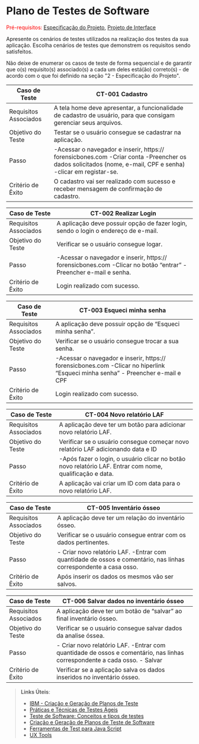 # Plano de Testes de Software

<span style="color:red">Pré-requisitos: <a href="2-Especificação do Projeto.md"> Especificação do Projeto</a></span>, <a href="3-Projeto de Interface.md"> Projeto de Interface</a>

Apresente os cenários de testes utilizados na realização dos testes da sua aplicação. Escolha cenários de testes que demonstrem os requisitos sendo satisfeitos.

Não deixe de enumerar os casos de teste de forma sequencial e de garantir que o(s) requisito(s) associado(s) a cada um deles está(ão) correto(s) - de acordo com o que foi definido na seção "2 - Especificação do Projeto". 

| Caso de Teste | CT-001 Cadastro |
| --- | --- |
| Requisitos Associados | A tela home deve apresentar, a funcionalidade de cadastro de usuário, para que consigam gerenciar seus arquivos. |
| Objetivo do Teste | Testar se o usuário consegue se cadastrar na aplicação. |
| Passo | -Acessar o navegador e inserir, https:// forensicbones.com -Criar conta -Preencher os dados solicitados (nome, e-mail, CPF e senha) -clicar em registar-se. |
| Critério de Êxito | O cadastro vai ser realizado com sucesso e receber mensagem de confirmação de cadastro. |

| Caso de Teste | CT-002 Realizar Login |
| --- | --- |
| Requisitos Associados | A aplicação deve possuir opção de fazer login, sendo o login o endereço de e-mail. |
| Objetivo do Teste | Verificar se o usuário consegue logar. |
| Passo | -Acessar o navegador e inserir, https:// forensicbones.com -Clicar no botão “entrar” - Preencher e-mail e senha. |
| Critério de Êxito | Login realizado com sucesso. |

| Caso de Teste | CT-003 Esqueci minha senha |
| --- | --- |
| Requisitos Associados | A aplicação deve possuir opção de “Esqueci minha senha”. |
| Objetivo do Teste | Verificar se o usuário consegue trocar a sua senha. |
| Passo | -Acessar o navegador e inserir, https:// forensicbones.com -Clicar no hiperlink “Esqueci minha senha” - Preencher e-mail e CPF |
| Critério de Êxito | Login realizado com sucesso. |

| Caso de Teste | CT-004 Novo relatório LAF |
| --- | --- |
| Requisitos Associados | A aplicação deve ter um botão para adicionar novo relatório LAF. |
| Objetivo do Teste | Verificar se o usuário consegue começar novo relatório LAF adicionando data e ID |
| Passo | -Após fazer o login, o usuário clicar no botão novo relatório LAF. Entrar com nome, qualificação e data. |
| Critério de Êxito | A aplicação vai criar um ID com data para o novo relatório LAF. |

| Caso de Teste | CT-005 Inventário ósseo |
| --- | --- |
| Requisitos Associados | A aplicação deve ter um relação do inventário ósseo. |
| Objetivo do Teste | Verificar se o usuário consegue entrar com os dados pertinentes. |
| Passo | - Criar novo relatório LAF. -Entrar com quantidade de ossos e comentário, nas linhas correspondente a casa osso. |
| Critério de Êxito | Após inserir os dados os mesmos vão ser salvos. |

| Caso de Teste | CT-006 Salvar dados no inventário ósseo  |
| --- | --- |
| Requisitos Associados | A aplicação deve ter um botão de “salvar” ao final inventário ósseo. |
| Objetivo do Teste | Verificar se o usuário consegue salvar dados da analise óssea. |
| Passo | - Criar novo relatório LAF. -Entrar com quantidade de ossos e comentário, nas linhas correspondente a cada osso. - Salvar  |
| Critério de Êxito | Verificar se a aplicação salva os dados inseridos no inventário ósseo. |


 
> **Links Úteis**:
> - [IBM - Criação e Geração de Planos de Teste](https://www.ibm.com/developerworks/br/local/rational/criacao_geracao_planos_testes_software/index.html)
> - [Práticas e Técnicas de Testes Ágeis](http://assiste.serpro.gov.br/serproagil/Apresenta/slides.pdf)
> -  [Teste de Software: Conceitos e tipos de testes](https://blog.onedaytesting.com.br/teste-de-software/)
> - [Criação e Geração de Planos de Teste de Software](https://www.ibm.com/developerworks/br/local/rational/criacao_geracao_planos_testes_software/index.html)
> - [Ferramentas de Test para Java Script](https://geekflare.com/javascript-unit-testing/)
> - [UX Tools](https://uxdesign.cc/ux-user-research-and-user-testing-tools-2d339d379dc7)
